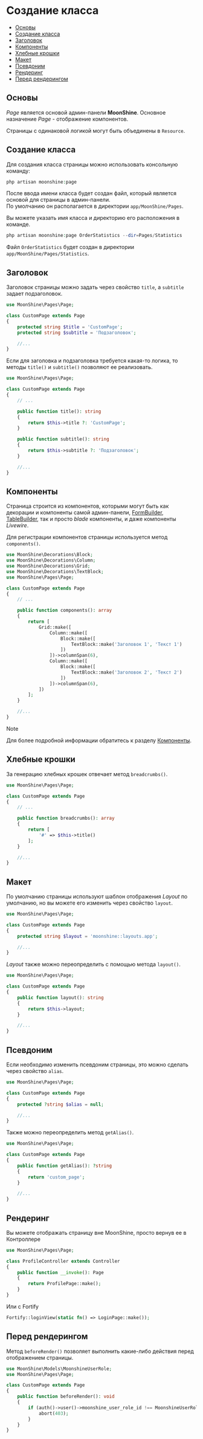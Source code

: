 # Создание класса

-   [Основы](#basics)
-   [Создание класса](#create)
-   [Заголовок](#title)
-   [Компоненты](#components)
-   [Хлебные крошки](#breadcrumbs)
-   [Макет](#layout)
-   [Псевдоним](#alias)
-   [Рендеринг](#render)
-   [Перед рендерингом](#before-render)

<a name="basics"></a>
## Основы

*Page* является основой админ-панели **MoonShine**. Основное назначение *Page* - отображение компонентов.

Страницы с одинаковой логикой могут быть объединены в `Resource`.

<a name="create"></a>
## Создание класса

Для создания класса страницы можно использовать консольную команду:

```php
php artisan moonshine:page
```

После ввода имени класса будет создан файл, который является основой для страницы в админ-панели.  
По умолчанию он располагается в директории `app/MoonShine/Pages`.

Вы можете указать имя класса и директорию его расположения в команде.

```php
php artisan moonshine:page OrderStatistics --dir=Pages/Statistics
```

Файл `OrderStatistics` будет создан в директории `app/MoonShine/Pages/Statistics`.

<a name="title"></a>
## Заголовок

Заголовок страницы можно задать через свойство `title`, а `subtitle` задает подзаголовок.

```php
use MoonShine\Pages\Page;

class CustomPage extends Page
{
    protected string $title = 'CustomPage';
    protected string $subtitle = 'Подзаголовок';

    //...
}
```

Если для заголовка и подзаголовка требуется какая-то логика, то методы `title()` и `subtitle()` позволяют ее реализовать.

```php
use MoonShine\Pages\Page;

class CustomPage extends Page
{
    // ...

    public function title(): string
    {
        return $this->title ?: 'CustomPage';
    }

    public function subtitle(): string
    {
        return $this->subtitle ?: 'Подзаголовок';
    }

    //...
}
```

<a name="components"></a>
## Компоненты

Страница строится из компонентов, которыми могут быть как декорации и компоненты самой админ-панели, [FormBuilder](https://moonshine-laravel.com/docs/resource/advanced/advanced-form_builder), [TableBuilder](https://moonshine-laravel.com/docs/resource/advanced/advanced-table_builder), так и просто *blade* компоненты, и даже компоненты *Livewire*.

Для регистрации компонентов страницы используется метод `components()`.

```php
use MoonShine\Decorations\Block;
use MoonShine\Decorations\Column;
use MoonShine\Decorations\Grid;
use MoonShine\Decorations\TextBlock;
use MoonShine\Pages\Page;

class CustomPage extends Page
{
    // ...

    public function components(): array
    {
        return [
            Grid::make([
                Column::make([
                    Block::make([
                        TextBlock::make('Заголовок 1', 'Текст 1')
                    ])
                ])->columnSpan(6),
                Column::make([
                    Block::make([
                        TextBlock::make('Заголовок 2', 'Текст 2')
                    ])
                ])->columnSpan(6),
            ])
        ];
    }

    //...
}
```

> [!NOTE]
> Для более подробной информации обратитесь к разделу [Компоненты](https://moonshine-laravel.com/docs/resource/components/components-index).

<a name="breadcrumbs"></a>
## Хлебные крошки

За генерацию хлебных крошек отвечает метод `breadcrumbs()`.

```php
use MoonShine\Pages\Page;

class CustomPage extends Page
{
    // ...

    public function breadcrumbs(): array
    {
        return [
            '#' => $this->title()
        ];
    }

    //...
}
```

<a name="layout"></a>
## Макет

По умолчанию страницы используют шаблон отображения _Layout_ по умолчанию, но вы можете его изменить через свойство `layout`.

```php
use MoonShine\Pages\Page;

class CustomPage extends Page
{
    protected string $layout = 'moonshine::layouts.app';

    //...
}
```

*Layout* также можно переопределить с помощью метода `layout()`.

```php
use MoonShine\Pages\Page;

class CustomPage extends Page
{
    public function layout(): string
    {
        return $this->layout;
    }

    //...
}
```

<a name="alias"></a>
## Псевдоним

Если необходимо изменить псевдоним страницы, это можно сделать через свойство `alias`.

```php
use MoonShine\Pages\Page;

class CustomPage extends Page
{
    protected ?string $alias = null;

    //...
}
```

Также можно переопределить метод `getAlias()`.

```php
use MoonShine\Pages\Page;

class CustomPage extends Page
{
    public function getAlias(): ?string
    {
        return 'custom_page';
    }

    //...
}
```

<a name="render"></a>
## Рендеринг

Вы можете отображать страницу вне MoonShine, просто вернув ее в Контроллере

```php
use MoonShine\Pages\Page;

class ProfileController extends Controller
{
    public function __invoke(): Page
    {
        return ProfilePage::make();
    }
}
```

Или с Fortify

```php
Fortify::loginView(static fn() => LoginPage::make());
```

<a name="before-render"></a>
## Перед рендерингом

Метод `beforeRender()` позволяет выполнить какие-либо действия перед отображением страницы.

```php
use MoonShine\Models\MoonshineUserRole;
use MoonShine\Pages\Page;

class CustomPage extends Page
{
    public function beforeRender(): void
    {
        if (auth()->user()->moonshine_user_role_id !== MoonshineUserRole::DEFAULT_ROLE_ID) {
            abort(403);
        }
    }
}
```
